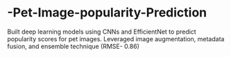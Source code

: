 # -Pet-Image-popularity-Prediction
Built deep learning models using CNNs and EfficientNet to predict popularity scores for pet images. Leveraged image augmentation, metadata fusion, and ensemble technique (RMSE- 0.86)
